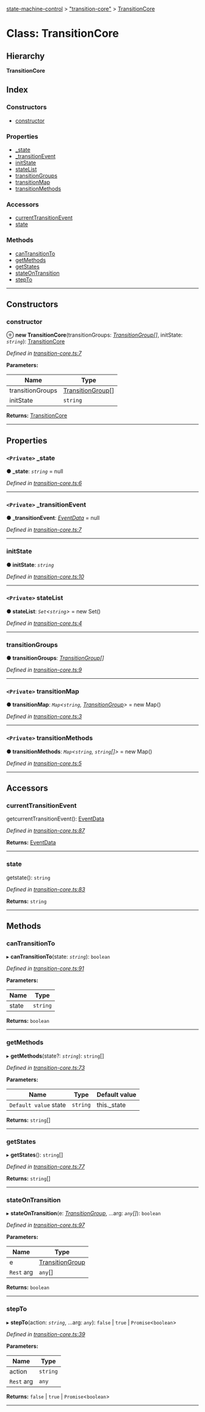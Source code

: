 [state-machine-control](../README.md) > ["transition-core"](../modules/_transition_core_.md) > [TransitionCore](../classes/_transition_core_.transitioncore.md)

# Class: TransitionCore

## Hierarchy

**TransitionCore**

## Index

### Constructors

* [constructor](_transition_core_.transitioncore.md#constructor)

### Properties

* [_state](_transition_core_.transitioncore.md#_state)
* [_transitionEvent](_transition_core_.transitioncore.md#_transitionevent)
* [initState](_transition_core_.transitioncore.md#initstate)
* [stateList](_transition_core_.transitioncore.md#statelist)
* [transitionGroups](_transition_core_.transitioncore.md#transitiongroups)
* [transitionMap](_transition_core_.transitioncore.md#transitionmap)
* [transitionMethods](_transition_core_.transitioncore.md#transitionmethods)

### Accessors

* [currentTransitionEvent](_transition_core_.transitioncore.md#currenttransitionevent)
* [state](_transition_core_.transitioncore.md#state)

### Methods

* [canTransitionTo](_transition_core_.transitioncore.md#cantransitionto)
* [getMethods](_transition_core_.transitioncore.md#getmethods)
* [getStates](_transition_core_.transitioncore.md#getstates)
* [stateOnTransition](_transition_core_.transitioncore.md#stateontransition)
* [stepTo](_transition_core_.transitioncore.md#stepto)

---

## Constructors

<a id="constructor"></a>

###  constructor

⊕ **new TransitionCore**(transitionGroups: *[TransitionGroup](../interfaces/_transition_core_.transitiongroup.md)[]*, initState: *`string`*): [TransitionCore](_transition_core_.transitioncore.md)

*Defined in [transition-core.ts:7](https://github.com/TianyiLi/state-machine/blob/712c073/src/transition-core.ts#L7)*

**Parameters:**

| Name | Type |
| ------ | ------ |
| transitionGroups | [TransitionGroup](../interfaces/_transition_core_.transitiongroup.md)[] |
| initState | `string` |

**Returns:** [TransitionCore](_transition_core_.transitioncore.md)

___

## Properties

<a id="_state"></a>

### `<Private>` _state

**● _state**: *`string`* =  null

*Defined in [transition-core.ts:6](https://github.com/TianyiLi/state-machine/blob/712c073/src/transition-core.ts#L6)*

___
<a id="_transitionevent"></a>

### `<Private>` _transitionEvent

**● _transitionEvent**: *[EventData](../interfaces/_main_.eventdata.md)* =  null

*Defined in [transition-core.ts:7](https://github.com/TianyiLi/state-machine/blob/712c073/src/transition-core.ts#L7)*

___
<a id="initstate"></a>

###  initState

**● initState**: *`string`*

*Defined in [transition-core.ts:10](https://github.com/TianyiLi/state-machine/blob/712c073/src/transition-core.ts#L10)*

___
<a id="statelist"></a>

### `<Private>` stateList

**● stateList**: *`Set`<`string`>* =  new Set()

*Defined in [transition-core.ts:4](https://github.com/TianyiLi/state-machine/blob/712c073/src/transition-core.ts#L4)*

___
<a id="transitiongroups"></a>

###  transitionGroups

**● transitionGroups**: *[TransitionGroup](../interfaces/_transition_core_.transitiongroup.md)[]*

*Defined in [transition-core.ts:9](https://github.com/TianyiLi/state-machine/blob/712c073/src/transition-core.ts#L9)*

___
<a id="transitionmap"></a>

### `<Private>` transitionMap

**● transitionMap**: *`Map`<`string`, [TransitionGroup](../interfaces/_transition_core_.transitiongroup.md)>* =  new Map()

*Defined in [transition-core.ts:3](https://github.com/TianyiLi/state-machine/blob/712c073/src/transition-core.ts#L3)*

___
<a id="transitionmethods"></a>

### `<Private>` transitionMethods

**● transitionMethods**: *`Map`<`string`, `string`[]>* =  new Map()

*Defined in [transition-core.ts:5](https://github.com/TianyiLi/state-machine/blob/712c073/src/transition-core.ts#L5)*

___

## Accessors

<a id="currenttransitionevent"></a>

###  currentTransitionEvent

getcurrentTransitionEvent(): [EventData](../interfaces/_main_.eventdata.md)

*Defined in [transition-core.ts:87](https://github.com/TianyiLi/state-machine/blob/712c073/src/transition-core.ts#L87)*

**Returns:** [EventData](../interfaces/_main_.eventdata.md)

___
<a id="state"></a>

###  state

getstate(): `string`

*Defined in [transition-core.ts:83](https://github.com/TianyiLi/state-machine/blob/712c073/src/transition-core.ts#L83)*

**Returns:** `string`

___

## Methods

<a id="cantransitionto"></a>

###  canTransitionTo

▸ **canTransitionTo**(state: *`string`*): `boolean`

*Defined in [transition-core.ts:91](https://github.com/TianyiLi/state-machine/blob/712c073/src/transition-core.ts#L91)*

**Parameters:**

| Name | Type |
| ------ | ------ |
| state | `string` |

**Returns:** `boolean`

___
<a id="getmethods"></a>

###  getMethods

▸ **getMethods**(state?: *`string`*): `string`[]

*Defined in [transition-core.ts:73](https://github.com/TianyiLi/state-machine/blob/712c073/src/transition-core.ts#L73)*

**Parameters:**

| Name | Type | Default value |
| ------ | ------ | ------ |
| `Default value` state | `string` |  this._state |

**Returns:** `string`[]

___
<a id="getstates"></a>

###  getStates

▸ **getStates**(): `string`[]

*Defined in [transition-core.ts:77](https://github.com/TianyiLi/state-machine/blob/712c073/src/transition-core.ts#L77)*

**Returns:** `string`[]

___
<a id="stateontransition"></a>

###  stateOnTransition

▸ **stateOnTransition**(e: *[TransitionGroup](../interfaces/_transition_core_.transitiongroup.md)*, ...arg: *`any`[]*): `boolean`

*Defined in [transition-core.ts:97](https://github.com/TianyiLi/state-machine/blob/712c073/src/transition-core.ts#L97)*

**Parameters:**

| Name | Type |
| ------ | ------ |
| e | [TransitionGroup](../interfaces/_transition_core_.transitiongroup.md) |
| `Rest` arg | `any`[] |

**Returns:** `boolean`

___
<a id="stepto"></a>

###  stepTo

▸ **stepTo**(action: *`string`*, ...arg: *`any`*): `false` \| `true` \| `Promise`<`boolean`>

*Defined in [transition-core.ts:39](https://github.com/TianyiLi/state-machine/blob/712c073/src/transition-core.ts#L39)*

**Parameters:**

| Name | Type |
| ------ | ------ |
| action | `string` |
| `Rest` arg | `any` |

**Returns:** `false` \| `true` \| `Promise`<`boolean`>

___

